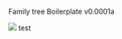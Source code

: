 Family tree Boilerplate v0.0001a

<img src="http://www.chathamhillgames.com/images/family-tree2.jpg">
test